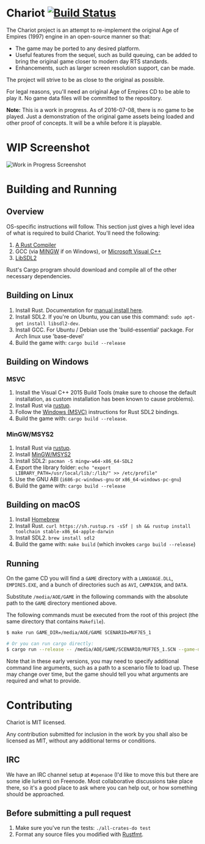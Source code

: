 # Chariot [![Build Status](https://travis-ci.org/ChariotEngine/Chariot.svg?branch=master)](https://travis-ci.org/ChariotEngine/Chariot)

The Chariot project is an attempt to re-implement the original Age of Empires (1997) engine
in an open-source manner so that:

 - The game may be ported to any desired platform.
 - Useful features from the sequel, such as build queuing, can be added to bring the original game closer to modern day RTS standards.
 - Enhancements, such as larger screen resolution support, can be made.

The project will strive to be as close to the original as possible.

For legal reasons, you'll need an original Age of Empires CD to be able to
play it. No game data files will be committed to the repository.

**Note:** This is a work in progress. As of 2016-07-08, there is no game to be played. Just a demonstration of the original game assets being loaded and other proof of concepts. It will be a while before it is playable.

# WIP Screenshot

![Work in Progress Screenshot](https://cloud.githubusercontent.com/assets/20009343/16906794/daccd474-4c71-11e6-90ec-6821e5797b5c.png)

# Building and Running

## Overview

OS-specific instructions will follow. This section just gives a high level idea of what is required to build Chariot. You'll need the following:

1. [A Rust Compiler](https://www.rust-lang.org)
2. GCC (via [MINGW](http://www.mingw.org/) if on Windows), or [Microsoft Visual C++](https://www.visualstudio.com/en-us/visual-studio-homepage-vs.aspx)
3. [LibSDL2](https://www.libsdl.org/)

Rust's Cargo program should download and compile all of the other necessary dependencies.

## Building on Linux

1. Install Rust. Documentation for [manual install here](https://doc.rust-lang.org/book/getting-started.html).
2. Install SDL2. If you're on Ubuntu, you can use this command: `sudo apt-get install libsdl2-dev`.
3. Install GCC. For Ubuntu / Debian use the 'build-essential' package. For Arch linux use 'base-devel'
3. Build the game with: `cargo build --release`

## Building on Windows

### MSVC

1. Install the Visual C++ 2015 Build Tools (make sure to choose the default installation, as custom installation has been known to cause problems).
2. Install Rust via [rustup](https://www.rustup.rs/).
3. Follow the [Windows (MSVC)](https://github.com/AngryLawyer/rust-sdl2#windows-msvc) instructions for Rust SDL2 bindings.
4. Build the game with: `cargo build --release`.

### MinGW/MSYS2

1. Install Rust via [rustup](https://www.rustup.rs/).
2. Install [MinGW/MSYS2](http://msys2.github.io/)
3. Install SDL2: `pacman -S mingw-w64-x86_64-SDL2`
4. Export the library folder: `echo "export LIBRARY_PATH=/usr/local/lib/:/lib/" >> /etc/profile"`
5. Use the GNU ABI (`i686-pc-windows-gnu` or `x86_64-windows-pc-gnu`)
6. Build the game with: `cargo build --release`

## Building on macOS

1. Install [Homebrew](http://brew.sh/)
2. Install Rust. `curl https://sh.rustup.rs -sSf | sh && rustup install toolchain stable-x86_64-apple-darwin`
3. Install SDL2. `brew install sdl2`
4. Build the game with: `make build` (which invokes `cargo build --release`)

## Running

On the game CD you will find a `GAME` directory with a `LANGUAGE.DLL`, `EMPIRES.EXE`, and a bunch of directories such as `AVI`, `CAMPAIGN`, and `DATA`.

Substitute `/media/AOE/GAME` in the following commands with the absolute path to the `GAME` directory mentioned above.

The following commands must be executed from the root of this project (the same directory that contains `Makefile`).

```sh
$ make run GAME_DIR=/media/AOE/GAME SCENARIO=MUF7E5_1

# Or you can run cargo directly:
$ cargo run --release -- /media/AOE/GAME/SCENARIO/MUF7E5_1.SCN --game-data-dir /media/AOE/GAME
```

Note that in these early versions, you may need to specify additional command line arguments, such as a path to a scenario file to load up. These may change over time, but the game should tell you what arguments are required and what to provide.

# Contributing

Chariot is MIT licensed.

Any contribution submitted for inclusion in the work by you shall also be licensed as MIT, without any additional terms or conditions.

## IRC

We have an IRC channel setup at `#openaoe` (I'd like to move this but there are some idle lurkers) on Freenode. Most collaborative discussions take place there, so it's a good place to ask where you can help out, or how something should be approached.

## Before submitting a pull request

1. Make sure you've run the tests: `./all-crates-do test`
2. Format any source files you modified with [Rustfmt](https://github.com/rust-lang-nursery/rustfmt).
